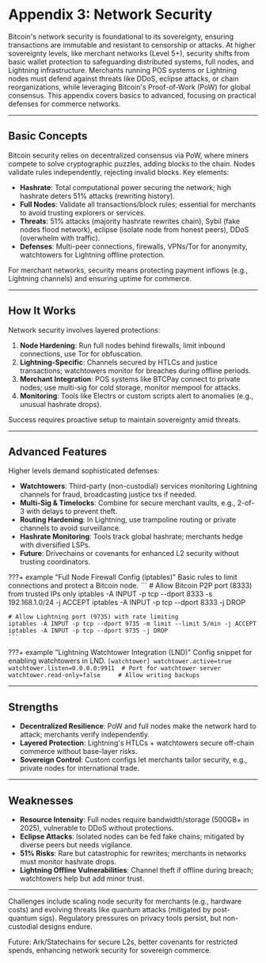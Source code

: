 # Appendix 3: Network Security

Bitcoin's network security is foundational to its sovereignty, ensuring transactions are immutable and resistant to censorship or attacks. At higher sovereignty levels, like merchant networks (Level 5+), security shifts from basic wallet protection to safeguarding distributed systems, full nodes, and Lightning infrastructure. Merchants running POS systems or Lightning nodes must defend against threats like DDoS, eclipse attacks, or chain reorganizations, while leveraging Bitcoin's Proof-of-Work (PoW) for global consensus. This appendix covers basics to advanced, focusing on practical defenses for commerce networks.

---

## Basic Concepts

Bitcoin security relies on decentralized consensus via PoW, where miners compete to solve cryptographic puzzles, adding blocks to the chain. Nodes validate rules independently, rejecting invalid blocks. Key elements:

- **Hashrate**: Total computational power securing the network; high hashrate deters 51% attacks (rewriting history).
- **Full Nodes**: Validate all transactions/block rules; essential for merchants to avoid trusting explorers or services.
- **Threats**: 51% attacks (majority hashrate rewrites chain), Sybil (fake nodes flood network), eclipse (isolate node from honest peers), DDoS (overwhelm with traffic).
- **Defenses**: Multi-peer connections, firewalls, VPNs/Tor for anonymity, watchtowers for Lightning offline protection.

For merchant networks, security means protecting payment inflows (e.g., Lightning channels) and ensuring uptime for commerce.

---

## How It Works

Network security involves layered protections:

1. **Node Hardening**: Run full nodes behind firewalls, limit inbound connections, use Tor for obfuscation.
2. **Lightning-Specific**: Channels secured by HTLCs and justice transactions; watchtowers monitor for breaches during offline periods.
3. **Merchant Integration**: POS systems like BTCPay connect to private nodes; use multi-sig for cold storage, monitor mempool for attacks.
4. **Monitoring**: Tools like Electrs or custom scripts alert to anomalies (e.g., unusual hashrate drops).

Success requires proactive setup to maintain sovereignty amid threats.

---

## Advanced Features

Higher levels demand sophisticated defenses:

- **Watchtowers**: Third-party (non-custodial) services monitoring Lightning channels for fraud, broadcasting justice txs if needed.
- **Multi-Sig & Timelocks**: Combine for secure merchant vaults, e.g., 2-of-3 with delays to prevent theft.
- **Routing Hardening**: In Lightning, use trampoline routing or private channels to avoid surveillance.
- **Hashrate Monitoring**: Tools track global hashrate; merchants hedge with diversified LSPs.
- **Future**: Drivechains or covenants for enhanced L2 security without trusting coordinators.

???+ example "Full Node Firewall Config (iptables)"
    Basic rules to limit connections and protect a Bitcoin node.
    ```
    # Allow Bitcoin P2P port (8333) from trusted IPs only
    iptables -A INPUT -p tcp --dport 8333 -s 192.168.1.0/24 -j ACCEPT
    iptables -A INPUT -p tcp --dport 8333 -j DROP

    # Allow Lightning port (9735) with rate limiting
    iptables -A INPUT -p tcp --dport 9735 -m limit --limit 5/min -j ACCEPT
    iptables -A INPUT -p tcp --dport 9735 -j DROP
    ```

???+ example "Lightning Watchtower Integration (LND)"
    Config snippet for enabling watchtowers in LND.
    ```
    [watchtower]
    watchtower.active=true
    watchtower.listen=0.0.0.0:9911  # Port for watchtower server
    watchtower.read-only=false     # Allow writing backups
    ```

---

## Strengths

- **Decentralized Resilience**: PoW and full nodes make the network hard to attack; merchants verify independently.
- **Layered Protection**: Lightning's HTLCs + watchtowers secure off-chain commerce without base-layer risks.
- **Sovereign Control**: Custom configs let merchants tailor security, e.g., private nodes for international trade.

---

## Weaknesses

- **Resource Intensity**: Full nodes require bandwidth/storage (500GB+ in 2025), vulnerable to DDoS without protections.
- **Eclipse Attacks**: Isolated nodes can be fed fake chains; mitigated by diverse peers but needs vigilance.
- **51% Risks**: Rare but catastrophic for rewrites; merchants in networks must monitor hashrate drops.
- **Lightning Offline Vulnerabilities**: Channel theft if offline during breach; watchtowers help but add minor trust.

---

Challenges include scaling node security for merchants (e.g., hardware costs) and evolving threats like quantum attacks (mitigated by post-quantum sigs). Regulatory pressures on privacy tools persist, but non-custodial designs endure.

Future: Ark/Statechains for secure L2s, better covenants for restricted spends, enhancing network security for sovereign commerce.




